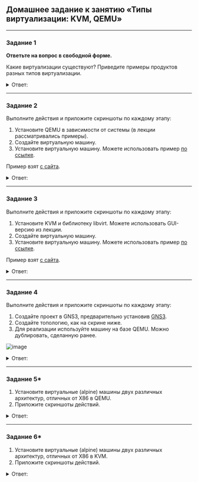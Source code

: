## Домашнее задание к занятию «Типы виртуализации: KVM, QEMU»
---
### Задание 1

**Ответьте на вопрос в свободной форме.**

Какие виртуализации существуют? Приведите примеры продуктов разных типов виртуализации.

<details> 
<summary> Ответ:  </summary>
Виртуализации существуют такие: Аппаратная, Программная, Контейнерная, Хостинговая.
 
Например
 
1. Компьютер с установленным гипервизором. Для аппаратной виртуализации важно, чтобы у процессора и материнской платы была поддержка виртуализации на аппаратном уровне. Напаример KVM, XEN, Hyper-V, QEMU.
 
2. Пример программных  - VMware Workstation, VirtualBox.
 
3. Контейнерная - Docker и Kubernetes.
 
4. Хостинговая OpenVZ, Virtuozzo
 
</details> 
 
---

### Задание 2 

Выполните действия и приложите скриншоты по каждому этапу:

1. Установите QEMU в зависимости от системы (в лекции рассматривались примеры).
2. Создайте виртуальную машину.
3. Установите виртуальную машину.
Можете использовать пример [по ссылке](https://dl-cdn.alpinelinux.org/alpine/v3.13/releases/x86/alpine-standard-3.13.5-x86.iso).

Пример взят [с сайта](https://alpinelinux.org). 
<details> 
<summary> Ответ:  </summary>
Установим QEMU командой
```
---
sudo apt install qemu-kvm qemu qemu-system
---
```

Для начала создадим диск для установки в виде образа, формата qcow2. Этот формат используется по умолчанию в qemu. Размер выберем 10Гб.

Команда создает образ
````
sudo qemu-img create -f qcow2 alpine.qcow 10G
````
Загрузим образ alpine-standard-3.13.5-x86.iso из задания командой.
```
wget https://dl-cdn.alpinelinux.org/alpine/v3.13/releases/x86/alpine-standard-3.13.5-x86.iso
```
Теперь запустим ВМ командой в которой укажем подключение созданного зарания вируального диска и скаченного образа 
с параметром -m с заданием объема оперативной памяти. 
```
 sudo qemu-system-x86_64 -hda /mnt/alpine.qcow -boot d -cdrom ./Загрузки/alpine-standard-3.13.5-x86.iso -m 1024
```

![images](https://user-images.githubusercontent.com/134618774/240965898-20d727ff-21ff-463f-91ba-1ce11ef3fa28.jpg)

Запускаем устновку Alpine команда из под root 
```
 setup-alpnie
```

![images](https://user-images.githubusercontent.com/134618774/240973948-03b1cbf1-98c0-477c-bad1-8a3208d72cdd.jpg)

После установки перезагружаем ВМ.
 
Остановим ВМ и попробуем запустить командой
```
 sudo qemu-system-x86_64 -hda /mnt/alpine.qcow -m 1024
```

![images](https://user-images.githubusercontent.com/134618774/240975206-24656efb-3ea7-422b-889b-9acead8bd370.jpg)

ВМ работает. Alpine запустился.

![images](https://user-images.githubusercontent.com/134618774/240975564-044b07e2-f8fb-4513-a20d-2079ab449cbe.jpg)
</details> 

---

### Задание 3 

Выполните действия и приложите скриншоты по каждому этапу:

1. Установите KVM и библиотеку libvirt. Можете использовать GUI-версию из лекции. 
2. Создайте виртуальную машину. 
3. Установите виртуальную машину. 
Можете использовать пример [по ссылке](https://dl-cdn.alpinelinux.org/alpine/v3.13/releases/x86/alpine-standard-3.13.5-x86.iso). 

Пример взят [с сайта](https://alpinelinux.org). 

<details> 
<summary> Ответ:  </summary>

Установим KVM командой
 ```
 sudo apt install qemu qemu-kvm libvirt-daemon libvirt-clients bridge-utils virt-manager
 ```
 
Установка завершена 
![images](https://user-images.githubusercontent.com/134618774/240977248-37f20f91-c535-44bc-a27d-ec1a8a99554a.jpg)

Пользователь из под которого работаете должен быть в группе libvirt

Проверим командой 
 ```
 id -Gn lss. 
 ``` 
![images](https://user-images.githubusercontent.com/134618774/240977648-74299198-3b44-46b2-8cbb-beb076221d51.jpg)

Да пользовватель в группе
 
Проверим что сервис libvirt запущен и работает:
```
sudo systemctl status libvirtd
```
![images](https://user-images.githubusercontent.com/134618774/240978044-17824660-019c-45bc-8e1c-7e55bb951e3e.jpg)

Проверим что все установлено верно командой 
```
kvm-ok
```
 
![images](https://user-images.githubusercontent.com/134618774/240978214-bf1b757e-8fbf-413d-92e2-1427ef3f444c.jpg)


Запустим ВМ командой
```
sudo virt-install --virt-type=kvm --name alpine --ram 1048 --vcpus=1 --hvm --cdrom=/var/lib/libvirt/boot/alpine-standard-3.13.5-x86.iso --network=bridge:virbr0,model=virtio --graphics vnc --disk path=/var/lib/libvirt/images/alpine.qcow2,size=40,bus=virtio,format=qcow2
```
 
Установка Alpine запустилась
 
![images](https://user-images.githubusercontent.com/134618774/240979713-8d7b7719-17e0-4d03-ac80-1e8ddf4a5788.jpg)
 
 ВМ установил.
 
 Теперь запустим ВМ командой
 ```
 sudo virsh start alpine
 ```
 Получилось
 
 ![](https://user-images.githubusercontent.com/134618774/240982828-2fb65fb4-8ae5-4f77-b194-10a7833d6a56.png)

</details> 
 
---

### Задание 4

Выполните действия и приложите скриншоты по каждому этапу:

1. Создайте проект в GNS3, предварительно установив [GNS3](https://github.com/GNS3/gns3-gui/releases).
2. Создайте топологию, как на скрине ниже.
3. Для реализации используйте машину на базе QEMU. Можно дублировать, сделанную ранее. 

![image](https://user-images.githubusercontent.com/73060384/118615008-f95e9680-b7c8-11eb-9610-fc1e73d8bd70.png)
<details> 
<summary> Ответ:  </summary>

</details> 
 
---

### Задание 5*

1. Установите виртуальные (alpine) машины двух различных архитектур, отличных от X86 в QEMU.
1. Приложите скриншоты действий.

<details> 
<summary> Ответ:  </summary>

</details> 

---

### Задание 6*

1. Установите виртуальные (alpine) машины двух различных архитектур, отличных от X86 в KVM.
1. Приложите скриншоты действий.

<details> 
<summary> Ответ:  </summary>

</details> 
